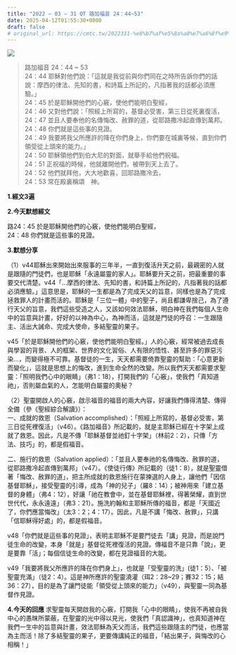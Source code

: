```yaml
---
title: "2022 – 03 – 31 QT 路加福音 24：44~53"
date: 2025-04-12T01:55:30+0800
draft: false
# original_url: https://cmtc.tw/2022331-%e8%b7%af%e5%8a%a0%e7%a6%8f%e9%9f%b3244453
---
```


![](/images/qt.jpg)
> 路加福音 24：44 ~ 53  
> 24：44 耶穌對他們說：「這就是我從前與你們同在之時所告訴你們的話說：摩西的律法、先知的書，和詩篇上所記的，凡指著我的話都必須應驗。」  
> 24：45 於是耶穌開他們的心竅，使他們能明白聖經，  
> 24：46 又對他們說：「照經上所寫的，基督必受害，第三日從死裏復活，  
> 24：47 並且人要奉他的名傳悔改、赦罪的道，從耶路撒冷起直傳到萬邦。  
> 24：48 你們就是這些事的見證。  
> 24：49 我要將我父所應許的降在你們身上，你們要在城裏等候，直到你們領受從上頭來的能力。」  
> 24：50 耶穌領他們到伯大尼的對面，就舉手給他們祝福。  
> 24：51 正祝福的時候，他就離開他們，被帶到天上去了。  
> 24：52 他們就拜他，大大地歡喜，回耶路撒冷去，  
> 24：53 常在殿裏稱頌　神。

**1.經文3遍**

**2.今天默想經文**
  
路24：45 於是耶穌開他們的心竅，使他們能明白聖經，  
24：48 你們就是這些事的見證。

**3.默想分享**
  
（1）v44耶穌出來開始出來服事的三年半，一直到復活升天之前，最親密的人就是跟隨的門徒們，也是耶穌「永遠屬靈的家人」。耶穌要升天之前，把最重要的事要交代清楚。v44「…摩西的律法、先知的書，和詩篇上所記的，凡指著我的話都必須應驗。」這意思是，耶穌的一生都是為了完成天父的旨意，同樣也是為了完成拯救罪人的計畫而活的。耶穌是「三位一體」中的聖子，尚且都謙卑捨己，為了遵行天父的旨意，我們這些受造之人，又該如何效法耶穌，明白神在我們每個人生命中的旨意與計畫，好好的以神為中心，為神而活，這就是門徒的呼召：一生跟隨主、活出大誡命、完成大使命，多結聖靈的果子。

v45「於是耶穌開他們的心竅，使他們能明白聖經。」人的心竅，經常被過去成長與學習的背景、人的框架、世界的文化習俗、人有限的悟性、甚至許多的罪惡污染…，而變得極不可靠。基督徒的一生，天天都需要倚靠聖靈的幫助：「心意更新而變化」，這就是思想上的悔改，進到生命全然的改變。所以我們天天都需要求聖靈：「照明我們心中的眼睛」（弗1：18），打開我們的「心竅」，使我們「真知道祂」，否則屬血氣的人，怎能明白屬靈的奧秘？

（2）聖靈開啟人的心竅，啟示福音的福音的兩大內容，好讓我們傳得清楚、傳得全備（參《聖經綜合解讀》）：  
一、成就的救恩（Salvation accomplished）：「照經上所寫的，基督必受害，第三日從死裡復活」（v46）。《路加福音》所記載的，就是主耶穌已經在十字架上成就了救恩。因此，凡是不傳「耶穌基督並祂釘十字架」（林前2：2），只傳「方法、技巧」的，都是假福音。

二、施行的救恩（Salvation applied）：「並且人要奉祂的名傳悔改、赦罪的道，從耶路撒冷起直傳到萬邦」（v47）。《使徒行傳》所記載的（徒1：8），就是聖靈借著「悔改、赦罪的道」，把主所成就的救恩施行在蒙揀選的人身上，讓他們「因信基督耶穌」，接受聖靈的引導，成為「神的兒子」（羅8：14）；被神用來「建立基督的身體」（弗4：12），好讓「祂在教會中，並在基督耶穌裡，得著榮耀，直到世世代代，永永遠遠」（弗3：21）。施洗約翰和主耶穌所傳的福音，都是「天國近了，你們應當悔改」（太3：2；4：17）。因此，凡是不講「悔改、赦罪」，只講「信耶穌得好處」的，都是假福音。

v48「你們就是這些事的見證」，表明主耶穌不是要門徒去「講」見證，而是說門徒生命的改變，本身「就是」基督從死裡復活的見證。傳福音不是只靠「說」，更是要靠「活」；每個信徒生命的改變，都在見證福音的大能。

v49「我要將我父所應許的降在你們身上」，也就是「受聖靈的洗」(徒1：5）、「被聖靈充滿」（徒2：4）。這是神所應許的聖靈澆灌（珥2：28\~29；賽32：15；結36：27），目的是為了讓門徒能「領受從上頭來的能力」（v49），與聖靈一同為基督作見證。

**4.今天的回應**
求聖靈每天開啟我的心竅，打開我「心中的眼睛」，使我不再被自我中心的愚昩所蒙蔽，在聖靈的光中得以見光，使我們「真認識神」，也真知道神在我們一生中的旨意與計畫，效法耶穌為天父而活，我們這些跟隨主的門徒，也應當為主而活！除了多結聖靈的果子，更要傳講純正的福音，「結出果子，與悔改的心相稱！」

